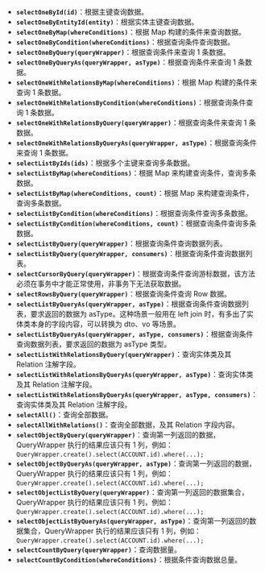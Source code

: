 - **`selectOneById(id)`**：根据主键查询数据。
- **`selectOneByEntityId(entity)`**：根据实体主键查询数据。
- **`selectOneByMap(whereConditions)`**：根据 Map 构建的条件来查询数据。
- **`selectOneByCondition(whereConditions)`**：根据查询条件查询数据。
- **`selectOneByQuery(queryWrapper)`**：根据查询条件来查询 1 条数据。
- **`selectOneByQueryAs(queryWrapper, asType)`**：根据查询条件来查询 1 条数据。
- **`selectOneWithRelationsByMap(whereConditions)`**：根据 Map 构建的条件来查询 1 条数据。
- **`selectOneWithRelationsByCondition(whereConditions)`**：根据查询条件查询 1 条数据。
- **`selectOneWithRelationsByQuery(queryWrapper)`**：根据查询条件来查询 1 条数据。
- **`selectOneWithRelationsByQueryAs(queryWrapper, asType)`**：根据查询条件来查询 1 条数据。
- **`selectListByIds(ids)`**：根据多个主键来查询多条数据。
- **`selectListByMap(whereConditions)`**：根据 Map 来构建查询条件，查询多条数据。
- **`selectListByMap(whereConditions, count)`**：根据 Map 来构建查询条件，查询多条数据。
- **`selectListByCondition(whereConditions)`**：根据查询条件查询多条数据。
- **`selectListByCondition(whereConditions, count)`**：根据查询条件查询多条数据。
- **`selectListByQuery(queryWrapper)`**：根据查询条件查询数据列表。
- **`selectListByQuery(queryWrapper, consumers)`**：根据查询条件查询数据列表。
- **`selectCursorByQuery(queryWrapper)`**：根据查询条件查询游标数据，该方法必须在事务中才能正常使用，非事务下无法获取数据。
- **`selectRowsByQuery(queryWrapper)`**：根据查询条件查询 Row 数据。
- **`selectListByQueryAs(queryWrapper, asType)`**：根据查询条件查询数据列表，要求返回的数据为 asType。这种场景一般用在 left
  join 时，有多出了实体类本身的字段内容，可以转换为 dto、vo 等场景。
- **`selectListByQueryAs(queryWrapper, asType, consumers)`**：根据查询条件查询数据列表，要求返回的数据为 asType 类型。
- **`selectListWithRelationsByQuery(queryWrapper)`**：查询实体类及其 Relation 注解字段。
- **`selectListWithRelationsByQueryAs(queryWrapper, asType)`**：查询实体类及其 Relation 注解字段。
- **`selectListWithRelationsByQueryAs(queryWrapper, asType, consumers)`**：查询实体类及其 Relation 注解字段。
- **`selectAll()`**：查询全部数据。
- **`selectAllWithRelations()`**：查询全部数据，及其 Relation 字段内容。
- **`selectObjectByQuery(queryWrapper)`**：查询第一列返回的数据，QueryWrapper 执行的结果应该只有 1
  列，例如：`QueryWrapper.create().select(ACCOUNT.id).where(...);`
- **`selectObjectByQueryAs(queryWrapper, asType)`**：查询第一列返回的数据，QueryWrapper 执行的结果应该只有 1
  列，例如：`QueryWrapper.create().select(ACCOUNT.id).where(...);`
- **`selectObjectListByQuery(queryWrapper)`**：查询第一列返回的数据集合，QueryWrapper 执行的结果应该只有 1
  列，例如：`QueryWrapper.create().select(ACCOUNT.id).where(...);`
- **`selectObjectListByQueryAs(queryWrapper, asType)`**：查询第一列返回的数据集合，QueryWrapper 执行的结果应该只有 1
  列，例如：`QueryWrapper.create().select(ACCOUNT.id).where(...);`
- **`selectCountByQuery(queryWrapper)`**：查询数据量。
- **`selectCountByCondition(whereConditions)`**：根据条件查询数据总量。
